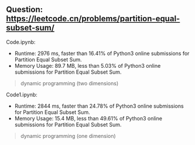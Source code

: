 ## Question: https://leetcode.cn/problems/partition-equal-subset-sum/

Code.ipynb:
* Runtime: 2976 ms, faster than 16.41% of Python3 online submissions for Partition Equal Subset Sum.
* Memory Usage: 89.7 MB, less than 5.03% of Python3 online submissions for Partition Equal Subset Sum.
> dynamic programming (two dimensions)

Code1.ipynb:
* Runtime: 2844 ms, faster than 24.78% of Python3 online submissions for Partition Equal Subset Sum.
* Memory Usage: 15.4 MB, less than 49.61% of Python3 online submissions for Partition Equal Subset Sum.
> dynamic programming (one dimension)